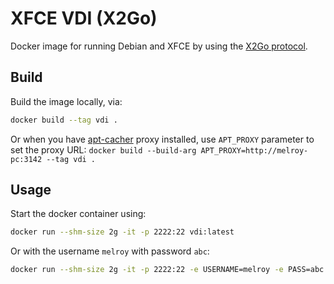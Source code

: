 # XFCE VDI (X2Go)

Docker image for running Debian and XFCE by using the [X2Go protocol](https://wiki.x2go.org/doku.php/download:start).

## Build

Build the image locally, via:

```sh
docker build --tag vdi .
```

Or when you have [apt-cacher](http://manpages.ubuntu.com/manpages/focal/man8/apt-cacher.8.html) proxy installed, use `APT_PROXY` parameter to set the proxy URL: `docker build --build-arg APT_PROXY=http://melroy-pc:3142 --tag vdi .`


## Usage

Start the docker container using:

```sh
docker run --shm-size 2g -it -p 2222:22 vdi:latest
```

Or with the username `melroy` with password `abc`:

```sh
docker run --shm-size 2g -it -p 2222:22 -e USERNAME=melroy -e PASS=abc vdi:latest
```